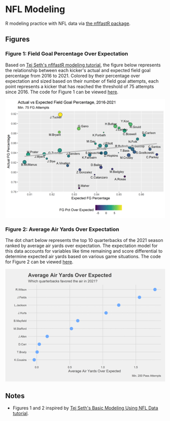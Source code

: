 # NFL Modeling
R modeling practice with NFL data via [the nflfastR package](https://www.nflfastr.com/).

## Figures

### Figure 1: Field Goal Percentage Over Expectation

Based on [Tej Seth's nflfastR modeling tutorial](https://www.youtube.com/watch?v=J4p8ZfYW5Oo), the figure below represents the relationship between each kicker's actual and expected field goal percentage from 2016 to 2021. Colored by their percentage over expectation and sized based on their number of field goal attempts, each point represents a kicker that has reached the threshold of 75 attempts since 2016. The code for Figure 1 can be viewed [here](https://github.com/jbrooksdata/nfl-modeling/blob/main/R/field%20goal%20pct%20expectation.R).

![](figures/fieldgoalpct_expectation.png)

### Figure 2: Average Air Yards Over Expectation

The dot chart below represents the top 10 quarterbacks of the 2021 season ranked by average air yards over expectation. The expectation model for this data accounts for variables like time remaining and score differential to determine expected air yards based on various game situations. The code for Figure 2 can be viewed [here](https://github.com/jbrooksdata/nfl-modeling/blob/main/R/air%20%20yards%20expectation.R).

![](figures/airyards_expectation.png)

## Notes

- Figures 1 and 2 inspired by [Tej Seth's Basic Modeling Using NFL Data tutorial](https://www.youtube.com/watch?v=J4p8ZfYW5Oo).
